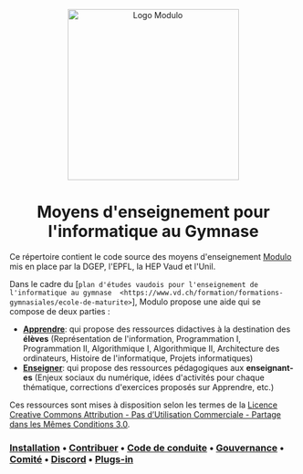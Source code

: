 <p align="center">
    <img alt="Logo Modulo" src="https://user-images.githubusercontent.com/12733352/194828965-61394ce7-7a3e-4de0-8d7b-ceccaae73fb3.png" width="300" />
</p>
<h1 align="center">
  Moyens d'enseignement pour l'informatique au Gymnase
</h1>

Ce répertoire contient le code source des moyens d'enseignement [Modulo](https://modulo-info.ch/) mis en place par la DGEP, l'EPFL, la HEP Vaud et l'Unil.

Dans le cadre du [`plan d'études vaudois pour l'enseignement de l'informatique au gymnase  <https://www.vd.ch/formation/formations-gymnasiales/ecole-de-maturite>`], Modulo propose une aide qui se compose de deux parties : 
- [**Apprendre**](https://apprendre.modulo-info.ch/): qui propose des ressources didactives à la destination des **élèves** (Représentation de l'information, Programmation I, Programmation II, Algorithmique I, Algorithmique II, Architecture des ordinateurs, Histoire de l'informatique, Projets informatiques) 
- [**Enseigner**](https://enseigner.modulo-info.ch/): qui propose des ressources pédagogiques aux **enseignant-es** (Enjeux sociaux du numérique, idées d'activités pour chaque thématique, corrections d'exercices proposés sur Apprendre, etc.) 

Ces ressources sont mises à disposition selon les termes de la <a rel="license" href="https://github.com/edunumsec2/book/blob/d44ad2d4a67c6e5e170b4146fb2914e0eed876fd/LICENCE.md">Licence Creative Commons Attribution - Pas d’Utilisation Commerciale - Partage dans les Mêmes Conditions 3.0</a>.

### [Installation](doc/installation.md) • [Contribuer](CONTRIBUTING.md)   • [Code de conduite](CODE_OF_CONDUCT.md)  • [Gouvernance](GOUVERNANCE.md)  • [Comité](doc/comite.md)  • [Discord](https://discord.gg/b8qu79t6HQ) • [Plugs-in](TECHNICAL.md) 

